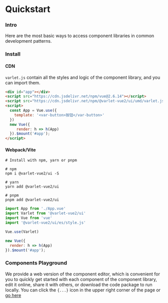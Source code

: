 # Quickstart

### Intro

Here are the most basic ways to access component libraries in common development patterns.

### Install

#### CDN
`varlet.js` contain all the styles and logic of the component library, and you can import them.

```html
<div id="app"></div>
<script src="https://cdn.jsdelivr.net/npm/vue@2.6.14"></script>
<script src="https://cdn.jsdelivr.net/npm/@varlet-vue2/ui/umd/varlet.js"></script>
<script>
  const App = Vue.use({
    template: '<var-button>按钮</var-button>'
  })
  new Vue({
     render: h => h(App)
  }).$mount('#app');
</script>
```

#### Webpack/Vite

```shell
# Install with npm, yarn or pnpm

# npm
npm i @varlet-vue2/ui -S

# yarn
yarn add @varlet-vue2/ui

# pnpm
pnpm add @varlet-vue2/ui
```

```js
import App from './App.vue'
import Varlet from '@varlet-vue2/ui'
import Vue from 'vue'
import '@varlet-vue2/ui/es/style.js'

Vue.use(Varlet)

new Vue({
  render: h => h(App)
}).$mount('#app');
```

### Components Playground

We provide a web version of the component editor,
which is convenient for you to quickly get started with each component of the component library,
edit it online, share it with others, or download the code package to run locally.
You can click the `{...}` icon in the upper right corner of the page or [go here](https://varlet.gitee.io/varlet-ui-playground)
